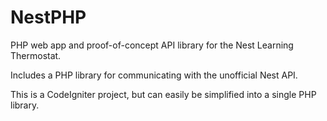 NestPHP
=======

PHP web app and proof-of-concept API library for the Nest Learning Thermostat. 

Includes a PHP library for communicating with the unofficial Nest API.

This is a CodeIgniter project, but can easily be simplified into a single PHP library.
